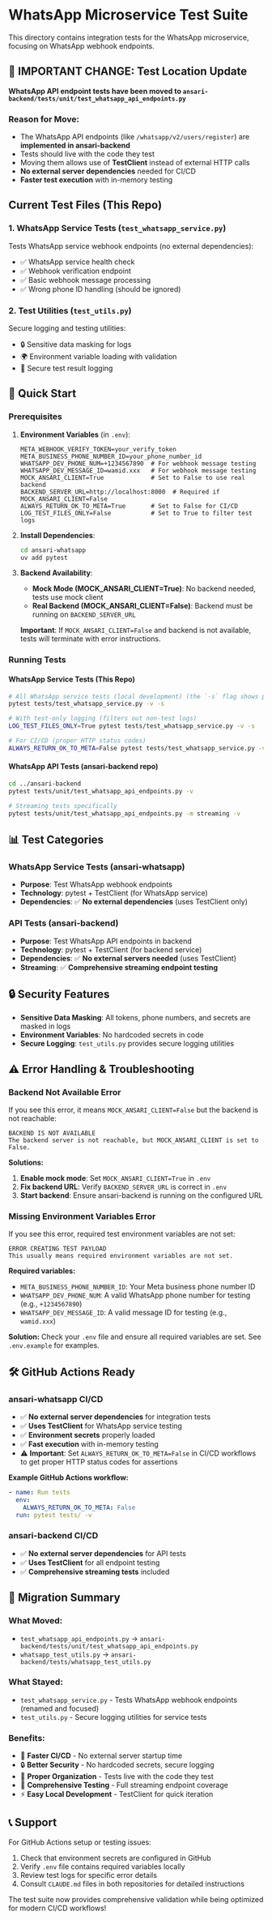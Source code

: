 # WhatsApp Microservice Test Suite

This directory contains integration tests for the WhatsApp microservice, focusing on WhatsApp webhook endpoints.

## 🚨 IMPORTANT CHANGE: Test Location Update

**WhatsApp API endpoint tests have been moved to `ansari-backend/tests/unit/test_whatsapp_api_endpoints.py`**

### Reason for Move:
- The WhatsApp API endpoints (like `/whatsapp/v2/users/register`) are **implemented in ansari-backend**
- Tests should live with the code they test
- Moving them allows use of **TestClient** instead of external HTTP calls
- **No external server dependencies** needed for CI/CD
- **Faster test execution** with in-memory testing

## Current Test Files (This Repo)

### 1. WhatsApp Service Tests (`test_whatsapp_service.py`)
Tests WhatsApp service webhook endpoints (no external dependencies):
- ✅ WhatsApp service health check
- ✅ Webhook verification endpoint
- ✅ Basic webhook message processing
- ✅ Wrong phone ID handling (should be ignored)

### 2. Test Utilities (`test_utils.py`)
Secure logging and testing utilities:
- 🔒 Sensitive data masking for logs
- 🌍 Environment variable loading with validation
- 📝 Secure test result logging


## 🚀 Quick Start

### Prerequisites
1. **Environment Variables** (in `.env`):
   ```env
   META_WEBHOOK_VERIFY_TOKEN=your_verify_token
   META_BUSINESS_PHONE_NUMBER_ID=your_phone_number_id
   WHATSAPP_DEV_PHONE_NUM=+1234567890  # For webhook message testing
   WHATSAPP_DEV_MESSAGE_ID=wamid.xxx   # For webhook message testing
   MOCK_ANSARI_CLIENT=True             # Set to False to use real backend
   BACKEND_SERVER_URL=http://localhost:8000  # Required if MOCK_ANSARI_CLIENT=False
   ALWAYS_RETURN_OK_TO_META=True       # Set to False for CI/CD
   LOG_TEST_FILES_ONLY=False           # Set to True to filter test logs
   ```

2. **Install Dependencies**:
   ```bash
   cd ansari-whatsapp
   uv add pytest
   ```

3. **Backend Availability**:
   - **Mock Mode (MOCK_ANSARI_CLIENT=True)**: No backend needed, tests use mock client
   - **Real Backend (MOCK_ANSARI_CLIENT=False)**: Backend must be running on `BACKEND_SERVER_URL`

   **Important**: If `MOCK_ANSARI_CLIENT=False` and backend is not available, tests will terminate with error instructions.

### Running Tests

#### WhatsApp Service Tests (This Repo)
```bash
# All WhatsApp service tests (local development) (the `-s` flag shows print/log statements)
pytest tests/test_whatsapp_service.py -v -s

# With test-only logging (filters out non-test logs)
LOG_TEST_FILES_ONLY=True pytest tests/test_whatsapp_service.py -v -s

# For CI/CD (proper HTTP status codes)
ALWAYS_RETURN_OK_TO_META=False pytest tests/test_whatsapp_service.py -v
```

#### WhatsApp API Tests (ansari-backend repo)
```bash
cd ../ansari-backend
pytest tests/unit/test_whatsapp_api_endpoints.py -v

# Streaming tests specifically
pytest tests/unit/test_whatsapp_api_endpoints.py -m streaming -v
```

## 📊 Test Categories

### WhatsApp Service Tests (ansari-whatsapp)
- **Purpose**: Test WhatsApp webhook endpoints
- **Technology**: pytest + TestClient (for WhatsApp service)
- **Dependencies**: ✅ **No external dependencies** (uses TestClient only)

### API Tests (ansari-backend)
- **Purpose**: Test WhatsApp API endpoints in backend
- **Technology**: pytest + TestClient (for backend service)
- **Dependencies**: ✅ **No external servers needed** (uses TestClient)
- **Streaming**: ✅ **Comprehensive streaming endpoint testing**

## 🔒 Security Features

- **Sensitive Data Masking**: All tokens, phone numbers, and secrets are masked in logs
- **Environment Variables**: No hardcoded secrets in code
- **Secure Logging**: `test_utils.py` provides secure logging utilities

## ⚠️ Error Handling & Troubleshooting

### Backend Not Available Error
If you see this error, it means `MOCK_ANSARI_CLIENT=False` but the backend is not reachable:
```
BACKEND IS NOT AVAILABLE
The backend server is not reachable, but MOCK_ANSARI_CLIENT is set to False.
```

**Solutions:**
1. **Enable mock mode**: Set `MOCK_ANSARI_CLIENT=True` in `.env`
2. **Fix backend URL**: Verify `BACKEND_SERVER_URL` is correct in `.env`
3. **Start backend**: Ensure ansari-backend is running on the configured URL

### Missing Environment Variables Error
If you see this error, required test environment variables are not set:
```
ERROR CREATING TEST PAYLOAD
This usually means required environment variables are not set.
```

**Required variables:**
- `META_BUSINESS_PHONE_NUMBER_ID`: Your Meta business phone number ID
- `WHATSAPP_DEV_PHONE_NUM`: A valid WhatsApp phone number for testing (e.g., `+1234567890`)
- `WHATSAPP_DEV_MESSAGE_ID`: A valid message ID for testing (e.g., `wamid.xxx`)

**Solution:** Check your `.env` file and ensure all required variables are set. See `.env.example` for examples.

## 🛠 GitHub Actions Ready

### ansari-whatsapp CI/CD
- ✅ **No external server dependencies** for integration tests
- ✅ **Uses TestClient** for WhatsApp service testing
- ✅ **Environment secrets** properly loaded
- ✅ **Fast execution** with in-memory testing
- ⚠️ **Important**: Set `ALWAYS_RETURN_OK_TO_META=False` in CI/CD workflows to get proper HTTP status codes for assertions

**Example GitHub Actions workflow:**
```yaml
- name: Run tests
  env:
    ALWAYS_RETURN_OK_TO_META: False
  run: pytest tests/ -v
```

### ansari-backend CI/CD
- ✅ **No external server dependencies** for API tests
- ✅ **Uses TestClient** for all endpoint testing
- ✅ **Comprehensive streaming tests** included

## 📝 Migration Summary

### What Moved:
- `test_whatsapp_api_endpoints.py` → `ansari-backend/tests/unit/test_whatsapp_api_endpoints.py`
- `whatsapp_test_utils.py` → `ansari-backend/tests/whatsapp_test_utils.py`

### What Stayed:
- `test_whatsapp_service.py` - Tests WhatsApp webhook endpoints (renamed and focused)
- `test_utils.py` - Secure logging utilities for service tests

### Benefits:
- 🚀 **Faster CI/CD** - No external server startup time
- 🔒 **Better Security** - No hardcoded secrets, secure logging
- 📍 **Proper Organization** - Tests live with the code they test
- 🧪 **Comprehensive Testing** - Full streaming endpoint coverage
- ⚡ **Easy Local Development** - TestClient for quick iteration

## 📞 Support

For GitHub Actions setup or testing issues:
1. Check that environment secrets are configured in GitHub
2. Verify `.env` file contains required variables locally
3. Review test logs for specific error details
4. Consult `CLAUDE.md` files in both repositories for detailed instructions

The test suite now provides comprehensive validation while being optimized for modern CI/CD workflows!